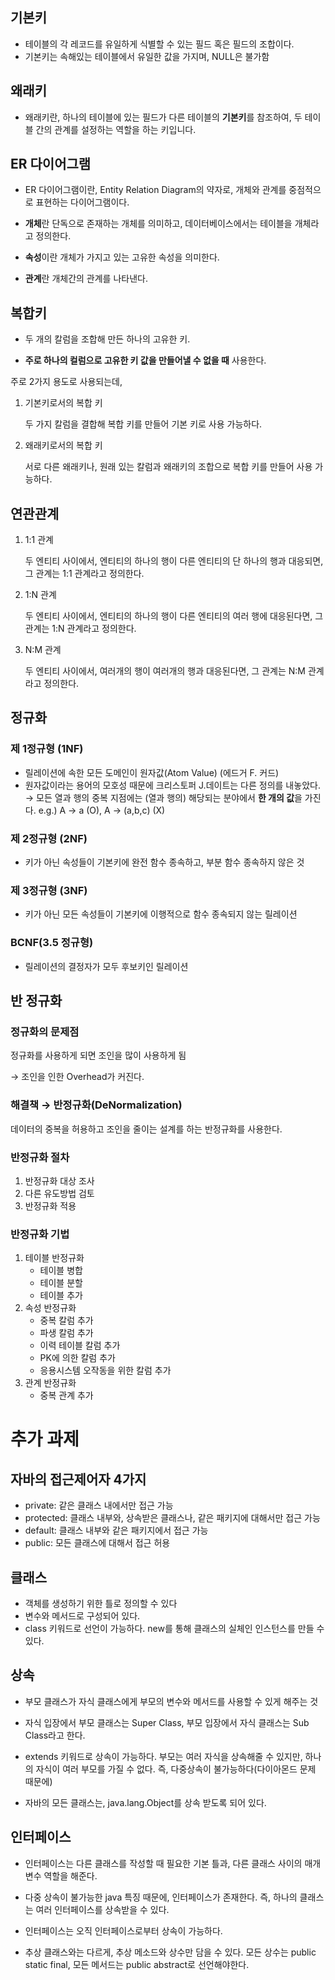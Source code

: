 ## 기본키

- 테이블의 각 레코드를 유일하게 식별할 수 있는 필드 혹은 필드의 조합이다.
- 기본키는 속해있는 테이블에서 유일한 값을 가지며, NULL은 불가함

## 왜래키

- 왜래키란, 하나의 테이블에 있는 필드가 다른 테이블의 **기본키**를 참조하여, 두 테이블 간의 관계를 설정하는 역할을 하는 키입니다.

## ER 다이어그램

- ER 다이어그램이란, Entity Relation Diagram의 약자로, 개체와 관계를 중점적으로 표현하는 다이어그램이다.

- **개체**란 단독으로 존재하는 개체를 의미하고, 데이터베이스에서는 테이블을 개체라고 정의한다.

- **속성**이란 개체가 가지고 있는 고유한 속성을 의미한다.

- **관계**란 개체간의 관계를 나타낸다.

## 복합키

- 두 개의 칼럼을 조합해 만든 하나의 고유한 키.

- **주로 하나의 컬럼으로 고유한 키 값을 만들어낼 수 없을 때** 사용한다.

주로 2가지 용도로 사용되는데,

1. 기본키로서의 복합 키

   두 가지 칼럼을 결합해 복합 키를 만들어 기본 키로 사용 가능하다.

2. 왜래키로서의 복합 키

   서로 다른 왜래키나, 원래 있는 칼럼과 왜래키의 조합으로 복합 키를 만들어 사용 가능하다.

## 연관관계

1. 1:1 관계

   두 엔티티 사이에서, 엔티티의 하나의 행이 다른 엔티티의 단 하나의 행과 대응되면, 그 관계는 1:1 관계라고 정의한다.

2. 1:N 관계

   두 엔티티 사이에서, 엔티티의 하나의 행이 다른 엔티티의 여러 행에 대응된다면, 그 관계는 1:N 관계라고 정의한다.

3. N:M 관계

   두 엔티티 사이에서, 여러개의 행이 여러개의 행과 대응된다면, 그 관계는 N:M 관계라고 정의한다.

## 정규화

### 제 1정규형 (1NF)

- 릴레이션에 속한 모든 도메인이 원자값(Atom Value) (에드거 F. 커드)
- 원자값이라는 용어의 모호성 때문에 크리스토퍼 J.데이트는 다른 정의를 내놓았다.
  → 모든 열과 행의 중복 지점에는 (열과 행의) 해당되는 분야에서 **한 개의 값**을 가진다.
  e.g.) A → a (O), A → (a,b,c) (X)

### 제 2정규형 (2NF)

- 키가 아닌 속성들이 기본키에 완전 함수 종속하고, 부분 함수 종속하지 않은 것

### 제 3정규형 (3NF)

- 키가 아닌 모든 속성들이 기본키에 이행적으로 함수 종속되지 않는 릴레이션

### BCNF(3.5 정규형)

- 릴레이션의 결정자가 모두 후보키인 릴레이션

## 반 정규화

### 정규화의 문제점

정규화를 사용하게 되면 조인을 많이 사용하게 됨

→ 조인을 인한 Overhead가 커진다.

### 해결책 → 반정규화(DeNormalization)

데이터의 중복을 허용하고 조인을 줄이는 설계를 하는 반정규화를 사용한다.

### 반정규화 절차

1. 반정규화 대상 조사
2. 다른 유도방법 검토
3. 반정규화 적용

### 반정규화 기법

1. 테이블 반정규화
   - 테이블 병합
   - 테이블 분할
   - 테이블 추가
2. 속성 반정규화
   - 중복 칼럼 추가
   - 파생 칼럼 추가
   - 이력 테이블 칼럼 추가
   - PK에 의한 칼럼 추가
   - 응용시스템 오작동을 위한 칼럼 추가
3. 관계 반정규화
   - 중복 관계 추가

# 추가 과제

## 자바의 접근제어자 4가지

- private: 같은 클래스 내에서만 접근 가능
- protected: 클래스 내부와, 상속받은 클래스나, 같은 패키지에 대해서만 접근 가능
- default: 클래스 내부와 같은 패키지에서 접근 가능
- public: 모든 클래스에 대해서 접근 허용

## 클래스

- 객체를 생성하기 위한 틀로 정의할 수 있다
- 변수와 메서드로 구성되어 있다.
- class 키워드로 선언이 가능하다. new를 통해 클래스의 실체인 인스턴스를 만들 수 있다.

## 상속

- 부모 클래스가 자식 클래스에게 부모의 변수와 메서드를 사용할 수 있게 해주는 것

- 자식 입장에서 부모 클래스는 Super Class, 부모 입장에서 자식 클래스는 Sub Class라고 한다.

- extends 키워드로 상속이 가능하다. 부모는 여러 자식을 상속해줄 수 있지만, 하나의 자식이 여러 부모를 가질 수 없다. 즉, 다중상속이 불가능하다(다이아몬드 문제 때문에)

- 자바의 모든 클래스는, java.lang.Object를 상속 받도록 되어 있다.

## 인터페이스

- 인터페이스는 다른 클래스를 작성할 때 필요한 기본 틀과, 다른 클래스 사이의 매개 변수 역할을 해준다.

- 다중 상속이 불가능한 java 특징 때문에, 인터페이스가 존재한다. 즉, 하나의 클래스는 여러 인터페이스를 상속받을 수 있다.

- 인터페이스는 오직 인터페이스로부터 상속이 가능하다.

- 추상 클래스와는 다르게, 추상 메소드와 상수만 담을 수 있다. 모든 상수는 public static final, 모든 메서드는 public abstract로 선언해야한다.
